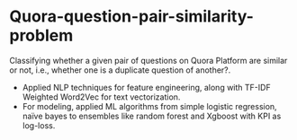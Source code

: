 # Quora-question-pair-similarity-problem

Classifying whether a given pair of questions on Quora Platform are similar or not, i.e., whether one is a duplicate question of another?.
- Applied NLP techniques for feature engineering, along with TF-IDF Weighted Word2Vec for text vectorization.
- For modeling, applied ML algorithms from simple logistic regression, naïve bayes to ensembles like random 
forest and Xgboost with KPI as log-loss.
